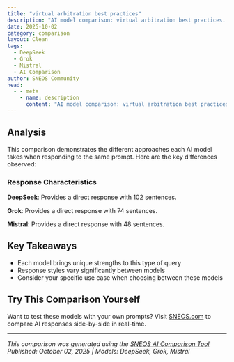 ```yaml
---
title: "virtual arbitration best practices"
description: "AI model comparison: virtual arbitration best practices..."
date: 2025-10-02
category: comparison
layout: Clean
tags:
  - DeepSeek
  - Grok
  - Mistral
  - AI Comparison
author: SNEOS Community
head:
  - - meta
    - name: description
      content: "AI model comparison: virtual arbitration best practices..."
---
```


<ChatComparison
  title="virtual arbitration best practices"
  prompt="virtual arbitration best practices"
  :responses='{"DeepSeek": "Of course. Here is a comprehensive guide to virtual arbitration best practices, structured for all parties involved: arbitrators, counsel, and clients.\n\nVirtual arbitration is no longer an emergency substitute but a mainstream, often preferred, method for resolving disputes. When done correctly, it can be more efficient, cost-effective, and accessible. The key to success lies in meticulous planning, technological competence, and adapting traditional advocacy for the digital environment.\n\nHere are the best practices, broken down by phase and role.\n\n---\n\n### **Phase 1: Pre-Hearing Preparation \u0026 Planning**\n\nThis is the most critical phase. Success is determined here.\n\n#### **1. The Arbitration Agreement \u0026 Preliminary Hearing**\n* **Explicit Authorization:** Ensure the arbitration agreement or a subsequent order explicitly permits virtual hearings. If not, seek a procedural order from the tribunal.\n* **Detailed Procedural Order No. 2 (or equivalent):** This order should be the \u0022rule book\u0022 for the virtual hearing. It must address:\n * **Platform:** Designate the specific video-conferencing platform (e.g., Zoom for Government, Microsoft Teams, Cisco WebEx). Consider security, features (breakout rooms, annotation), and accessibility.\n * **Security Protocols:** Mandate passwords, waiting rooms, and prohibit recording unless authorized by the tribunal. Consider using unique links for each day.\n * **Roles:** Designate a \u0022host\u0022 (often the tribunal secretary or a neutral provider) to manage technology, admit participants, and handle breakout rooms.\n * **Document Management:** Specify the e-bundling platform (e.g., CaseLines, TrialView, iShepard) and protocols for hyperlinking, annotation, and real-time display.\n * **Testing \u0026 Training:** Schedule mandatory testing sessions for all participants, including witnesses.\n\n#### **2. Technology \u0026 Setup**\n* **Hardware \u0026 Connectivity:**\n * **Internet:** A hardwired Ethernet connection is vastly superior to Wi-Fi. Have a mobile hotspot as a backup.\n * **Hardware:** Use a computer with a powerful processor and sufficient RAM. A large monitor is helpful. Avoid tablets or phones as primary devices.\n * **Audio/Video:** A high-quality HD webcam, a professional microphone (e.g., a USB microphone or headset), and good lighting (face the light source) are essential. A \u0022ring light\u0022 can make a significant difference.\n * **Dedicated Space:** A quiet, private, and neutral background room. Use a virtual background only if it is professional and doesn\u0027t cause distortion.\n* **Platform Proficiency:**\n * All participants must know how to mute/unmute, share screen, use the \u0022raise hand\u0022 function, and navigate the chat feature.\n * Counsel should practice screen-sharing specific documents from the e-bundle seamlessly.\n\n#### **3. E-Bundles \u0026 Evidence**\n* **Hyperlinked \u0026 Searchable:** The e-bundle must be fully OCR\u0027d (Optical Character Recognized) and hyperlinked within the index and from citations in submissions.\n* **Single Source of Truth:** There should be one master e-bundle to avoid version confusion. All participants should work from the same paginated bundle.\n* **Witness Evidence:** Establish clear rules for how witnesses will access documents during their testimony (e.g., on a separate screen, provided by their legal team in a controlled manner).\n\n---\n\n### **Phase 2: During the Hearing**\n\n#### **For All Participants**\n* **Professionalism On Camera:** Dress as you would for an in-person hearing. Look at the camera when speaking to simulate eye contact. Maintain a professional posture.\n* **Minimize Distractions:** Mute your microphone when not speaking. Turn off phone and computer notifications. Close all unrelated applications on your computer.\n* **The \u0022Mute\u0022 Protocol:** Establish a clear protocol for objecting or interrupting (e.g., using the \u0022raise hand\u0022 function or a specific verbal cue like \u0022Point of Order\u0022).\n* **Punctuality \u0026 Breaks:** Log in 15-20 minutes early to resolve any last-minute technical issues. Adhere strictly to the scheduled break times.\n\n#### **For the Tribunal**\n* **Control \u0026 Civility:** Open the hearing by reiterating the key rules from the procedural order. Maintain a firm but calm control over the proceeding.\n* **Active Engagement:** Make a conscious effort to engage with the advocates and witnesses. Acknowledge their points verbally since non-verbal cues are harder to read.\n* **Managing the Flow:** Use private breakout rooms for tribunal deliberations and for counsel to confer with their clients privately. The host should manage these transitions smoothly.\n* **Patience with Technology:** Be patient with minor technical glitches. A little humor can go a long way in diffusing frustration.\n\n#### **For Counsel**\n* **Adapt Your Advocacy:**\n * **Pacing:** Speak slightly slower and more deliberately. Pause more frequently to allow for transmission delays and for the tribunal to absorb information.\n * **Visuals:** Use screen-sharing strategically. Don\u0027t just read from a document; highlight, circle, or annotate key passages. Use simple slides to summarize complex points.\n * **Direct Examination:** Prepare your witness for the virtual environment. Practice navigating the e-bundle together. Use clear, concise questions.\n * **Cross-Examination:** This is the biggest challenge.\n * **Control the Screen:** Consider sharing your screen to display the document you are questioning the witness on, preventing them from scrolling ahead or looking elsewhere.\n * **Short, Leading Questions:** Even more than in person, use short, clear, leading questions. Avoid complex, compound questions.\n * **Observe the Witness:** Maximize the witness video feed on your screen to closely observe their demeanor and reactions.\n\n#### **For Witnesses**\n* **Practice in the Environment:** Conduct a full mock examination using the same technology and e-bundle platform.\n* **Understand the Setup:** Know how you will access documents. Pause briefly before answering to ensure the question is complete and to account for any lag.\n* **Focus on the Camera:** Address your answers to the camera, not the image of the questioner on your screen. This creates direct eye contact with the tribunal.\n\n---\n\n### **Phase 3: Post-Hearing \u0026 Security**\n\n* **Recording \u0026 Transcripts:** If the hearing is recorded, the recording must be stored securely by a designated party (e.g., the tribunal\u0027s institution). Real-time transcription is highly recommended.\n* **Data Security:** After the hearing, the host should end the meeting for all participants. Any cloud recordings should be stored per the procedural order\u0027s requirements. Links and passwords should not be reused.\n\n---\n\n### **Summary: Key Advantages \u0026 Pitfalls to Avoid**\n\n| Advantages of Virtual Arbitration | Common Pitfalls to Avoid |\n| ---------------------------------------------- | ------------------------------------------------------------- |\n| **Cost Savings:** No travel, venue, or lodging. | **Technical Failures:** Poor internet, audio, or lighting. |\n| **Efficiency:** Easier to schedule shorter sessions. | **Lack of Preparation:** Not testing tech or practicing. |\n| **Accessibility:** Participants can join from anywhere. | **Unprofessional Environment:** Noisy background, poor setup. |\n| **Global Reach:** Easy inclusion of experts \u0026 witnesses globally. | **\u0022Zoom Fatigue\u0022:** Failing to schedule adequate breaks. |\n| **Environmental Benefits:** Reduced carbon footprint. | **Security Lapses:** Failing to use passwords/waiting rooms. |\n| | **Ineffective Advocacy:** Not adapting style for the medium. |\n\nBy embracing these best practices, virtual arbitration can be a fair, efficient, and highly effective means of dispute resolution. The core principles of preparation, professionalism, and adaptability are more important than ever.", "Grok": "Virtual arbitration has become increasingly popular due to its efficiency, cost-effectiveness, and accessibility, especially in the context of technological advancements and the need for remote dispute resolution. To ensure a successful virtual arbitration process, parties, arbitrators, and legal counsel should follow best practices. Below are key guidelines for conducting virtual arbitration effectively:\n\n---\n\n### 1. **Preparation and Technology Setup**\n- **Platform Selection**: Choose a reliable and secure virtual arbitration platform (e.g., Zoom, Microsoft Teams, WebEx, or specialized arbitration platforms like Modria or eBay Resolution Center). Ensure the platform supports features like breakout rooms, screen sharing, and recording (if permitted).\n- **Test the Technology**: Conduct test runs with all parties to ensure familiarity with the platform, check for connectivity issues, and verify audio and video quality. Have a backup communication method (e.g., phone or email) in case of technical failures.\n- **Secure Environment**: Use password protection, waiting rooms, and encryption to secure the virtual session. Limit access to authorized participants only.\n- **Technical Support**: Designate a technical support person or team to assist with troubleshooting during the arbitration.\n- **Equipment Readiness**: Ensure all participants have access to necessary hardware (computer, webcam, microphone, headphones) and a stable internet connection. Encourage the use of a quiet, distraction-free environment.\n\n---\n\n### 2. **Pre-Arbitration Planning**\n- **Agreement on Virtual Format**: Include provisions for virtual arbitration in the arbitration agreement or obtain mutual consent from all parties to conduct the proceedings online. Address issues like time zones, recording policies, and confidentiality.\n- **E-Document Management**: Use secure, cloud-based platforms for sharing exhibits, pleadings, and evidence. Ensure all documents are properly indexed and accessible to relevant parties.\n- **Scheduling**: Account for participants in different time zones and establish a clear schedule for hearings, breaks, and submissions. Provide flexibility for unforeseen technical or personal disruptions.\n- **Rules and Protocols**: Develop and agree on procedural rules specific to virtual arbitration, including how objections will be raised, how witnesses will be examined, and how documents will be presented.\n\n---\n\n### 3. **Confidentiality and Security**\n- **Data Protection**: Ensure compliance with data privacy laws (e.g., GDPR, CCPA) when sharing sensitive information online. Use encrypted platforms for communication and document sharing.\n- **No Unauthorized Access**: Prohibit unauthorized individuals from joining the session. Require participants to log in with unique credentials and confirm their identities.\n- **Recording Policies**: Clearly define whether recordings of the session are allowed and, if so, how they will be stored and accessed. Obtain consent from all parties if recording is necessary.\n- **Confidentiality Agreements**: Reinforce confidentiality obligations for all participants, including arbitrators, counsel, witnesses, and technical staff.\n\n---\n\n### 4. **Conduct During Virtual Arbitration**\n- **Etiquette and Professionalism**: Maintain the same level of professionalism as in-person arbitration. Participants should dress appropriately, mute microphones when not speaking, and avoid interruptions.\n- **Clear Communication**: Speak slowly and clearly to accommodate potential audio delays or language barriers. Use visual aids or summaries to enhance understanding of complex points.\n- **Witness Handling**: Verify witness identities and ensure they are in a private, secure location during testimony to prevent coaching or interference. Use breakout rooms for private discussions if needed.\n- **Time Management**: Stick to the agreed schedule, factoring in regular breaks to prevent fatigue. Be mindful of differing time zones and personal constraints.\n- **Document Presentation**: Share screens or use e-discovery tools to present documents and evidence. Ensure all parties can view materials simultaneously.\n\n---\n\n### 5. **Fairness and Due Process**\n- **Equal Access**: Ensure all parties have equal access to technology and resources. If a party faces challenges (e.g., lack of equipment or internet), consider hybrid models or provide assistance to maintain fairness.\n- **Impartiality**: Arbitrators must remain neutral and avoid ex parte communications. Virtual settings should not compromise the integrity of the process.\n- **Right to Be Heard**: Provide all parties with adequate opportunities to present their case, ask questions, and respond to arguments, despite the remote format.\n- **Transparency**: Document and share all procedural decisions (e.g., scheduling, platform use) with parties to maintain trust in the process.\n\n---\n\n### 6. **Post-Arbitration Follow-Up**\n- **Award Delivery**: Deliver the final award electronically in a secure manner, ensuring receipt by all parties. Use e-signatures if required.\n- **Feedback**: Solicit feedback from participants on the virtual process to identify areas for improvement in future arbitrations.\n- **Record Keeping**: Retain records of the proceedings (if agreed upon) in compliance with applicable laws and confidentiality agreements.\n\n---\n\n### 7. **Legal and Ethical Considerations**\n- **Jurisdictional Compliance**: Confirm that virtual arbitration is recognized and enforceable in the relevant jurisdiction(s). Address issues like the seat of arbitration and applicable laws.\n- **Ethical Obligations**: Adhere to ethical guidelines for arbitrators and counsel, such as those set by organizations like the American Arbitration Association (AAA) or the International Bar Association (IBA).\n- **Cybersecurity Awareness**: Educate all participants on phishing, hacking, and other cyber risks associated with virtual proceedings.\n\n---\n\n### 8. **Training and Familiarity**\n- **Participant Training**: Provide training or tutorials on using the chosen platform and virtual arbitration protocols to minimize errors or delays.\n- **Arbitrator Preparedness**: Ensure arbitrators are trained in managing virtual hearings, addressing technical issues, and maintaining control over the process.\n\n---\n\n### 9. **Hybrid Arbitration Options**\n- If full virtual arbitration is not feasible, consider a hybrid model where some participants attend in person while others join remotely. Ensure that hybrid arrangements do not disadvantage any party and that all participants have equal access to proceedings.\n\n---\n\nBy following these best practices, virtual arbitration can be conducted smoothly, fairly, and effectively, providing a viable alternative to traditional in-person proceedings. It\u2019s also helpful to refer to guidelines issued by leading arbitration institutions, such as the International Chamber of Commerce (ICC), AAA, or the Chartered Institute of Arbitrators (CIArb), which often provide specific protocols for virtual hearings.", "Mistral": "Virtual arbitration has become increasingly common, and following best practices can ensure a smooth, fair, and efficient process. Here are some key best practices for virtual arbitration:\n\n### Preparation\n1. **Technology Setup**:\n - Ensure all participants have reliable internet connections.\n - Use a secure and stable video conferencing platform.\n - Test the technology beforehand to avoid technical issues during the arbitration.\n\n2. **Document Management**:\n - Use a secure document management system to share and store documents.\n - Ensure all parties have access to the necessary documents well in advance.\n\n3. **Pre-Arbitration Meeting**:\n - Conduct a pre-arbitration meeting to discuss logistics, technology, and any specific requirements.\n - Agree on protocols for communication, document sharing, and confidentiality.\n\n### During the Arbitration\n1. **Clear Communication**:\n - Establish clear rules for speaking, such as using the \u0022raise hand\u0022 feature or a specific order of speaking.\n - Ensure all participants are muted when not speaking to avoid background noise.\n\n2. **Confidentiality**:\n - Ensure the virtual platform is secure and that all participants understand the importance of maintaining confidentiality.\n - Use password-protected meetings and avoid sharing meeting links publicly.\n\n3. **Professional Conduct**:\n - Maintain a professional demeanor, including appropriate attire and background.\n - Avoid distractions and ensure a quiet, private space for the arbitration.\n\n4. **Technical Support**:\n - Have technical support available to address any issues that arise during the session.\n - Provide clear instructions on how to use the video conferencing platform.\n\n### Documentation and Record Keeping\n1. **Recording**:\n - Decide in advance whether the arbitration will be recorded and obtain consent from all parties.\n - Ensure recordings are securely stored and accessible only to authorized parties.\n\n2. **Transcripts**:\n - Consider using a court reporter or transcription service to create a written record of the proceedings.\n - Ensure transcripts are accurate and available to all parties.\n\n### Post-Arbitration\n1. **Follow-Up**:\n - Send a follow-up email summarizing the key points and any decisions made during the arbitration.\n - Provide clear instructions on next steps and any deadlines.\n\n2. **Feedback**:\n - Seek feedback from participants to improve future virtual arbitrations.\n - Address any concerns or issues that arose during the process.\n\n### Ethical Considerations\n1. **Fairness and Impartiality**:\n - Ensure the arbitrator remains impartial and fair throughout the process.\n - Address any potential conflicts of interest promptly.\n\n2. **Accessibility**:\n - Ensure the virtual platform is accessible to all participants, including those with disabilities.\n - Provide accommodations as needed, such as closed captioning or sign language interpretation.\n\n### Legal Considerations\n1. **Jurisdiction**:\n - Ensure the virtual arbitration complies with the relevant legal jurisdiction\u0027s requirements.\n - Address any cross-border issues that may arise.\n\n2. **Enforceability**:\n - Ensure the arbitration award is enforceable in the relevant jurisdictions.\n - Follow the necessary legal procedures for recognition and enforcement.\n\nBy adhering to these best practices, virtual arbitration can be conducted effectively, ensuring a fair and efficient resolution of disputes."}' 
  published-date="00:15"
/>

## Analysis

This comparison demonstrates the different approaches each AI model takes when responding to the same prompt. Here are the key differences observed:

### Response Characteristics

**DeepSeek**: Provides a direct response with 102 sentences. 

**Grok**: Provides a direct response with 74 sentences. 

**Mistral**: Provides a direct response with 48 sentences. 

## Key Takeaways

- Each model brings unique strengths to this type of query
- Response styles vary significantly between models
- Consider your specific use case when choosing between these models

## Try This Comparison Yourself

Want to test these models with your own prompts? Visit [SNEOS.com](https://sneos.com) to compare AI responses side-by-side in real-time.

---

*This comparison was generated using the [SNEOS AI Comparison Tool](https://sneos.com)*
*Published: October 02, 2025 | Models: DeepSeek, Grok, Mistral*
